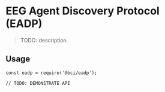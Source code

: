 # EEG Agent Discovery Protocol (EADP)

> TODO: description

## Usage

```
const eadp = require('@bci/eadp');

// TODO: DEMONSTRATE API
```
